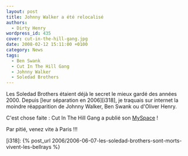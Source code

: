 ```yaml
---
layout: post
title: Johnny Walker a été relocalisé
authors:
  - Dirty Henry
wordpress_id: 435
cover: cut-in-the-hill-gang.jpg
date: 2008-02-12 15:11:00 +0100
category: News
tags:
  - Ben Swank
  - Cut In The Hill Gang
  - Johnny Walker
  - Soledad Brothers
---
```


Les Soledad Brothers étaient déjà le secret le mieux gardé des années 2000.
Depuis [leur séparation en 2006][i318], je traquais sur internet la moindre
réapparition de Johnny Walker, Ben Swank ou d'Oliver Henry.

C'est chose faite : Cut In The Hill Gang a publié son [MySpace][1] !

Par pitié, venez vite à Paris !!!

[1]: https://myspace.com/cutinthehillgang

[i318]:
{% post_url 2006/2006-06-07-les-soledad-brothers-sont-morts-vivent-les-bellrays %}

